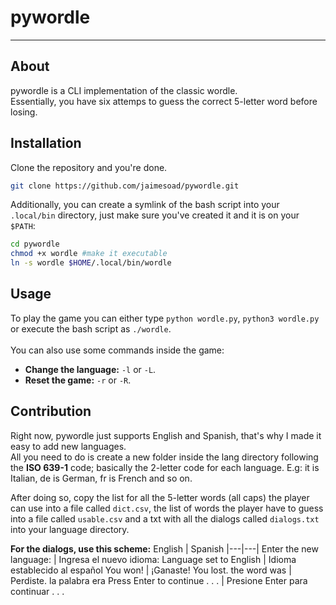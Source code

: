 # pywordle
---
## About

pywordle is a CLI implementation of the classic wordle.\
Essentially, you have six attemps to guess the correct 5-letter word before losing.

## Installation

Clone the repository and you're done.
```Bash
git clone https://github.com/jaimesoad/pywordle.git
```
Additionally, you can create a symlink of the bash script into your `.local/bin` directory, just make sure you've created it and it is on your `$PATH`:
```Bash
cd pywordle
chmod +x wordle #make it executable
ln -s wordle $HOME/.local/bin/wordle
```

## Usage

To play the game you can either type `python wordle.py`, `python3 wordle.py` or execute the bash script as `./wordle`.\
\
You can also use some commands inside the game:
- **Change the language:** `-l` or `-L`.
- **Reset the game:** `-r` or `-R`.

## Contribution

Right now, pywordle just supports English and Spanish, that's why I made it easy to add new languages.\
All you need to do is create a new folder inside the lang directory following the **ISO 639-1** code; basically the 2-letter code for each language. E.g: it is Italian, de is German, fr is French and so on.

After doing so, copy the list for all the 5-letter words (all caps) the player can use into a file called `dict.csv`, the list of words the player have to guess into a file called `usable.csv` and a txt with all the dialogs called `dialogs.txt` into your language directory.

**For the dialogs, use this scheme:**
English | Spanish
|---|---|
Enter the new language:  | Ingresa el nuevo idioma: 
Language set to English | Idioma establecido al español
You won! | ¡Ganaste!
You lost. the word was  | Perdiste. la palabra era 
Press Enter to continue . . .  | Presione Enter para continuar . . . 